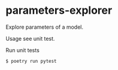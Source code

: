 # parameters-explorer

Explore parameters of a model.

Usage see unit test.

Run unit tests

```
$ poetry run pytest
```
